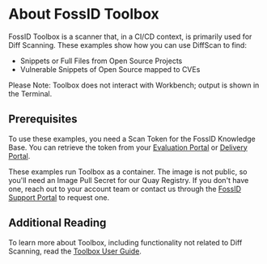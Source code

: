 # About FossID Toolbox
FossID Toolbox is a scanner that, in a CI/CD context, is primarily used for Diff Scanning. These examples show how you can use DiffScan to find:
- Snippets or Full Files from Open Source Projects
- Vulnerable Snippets of Open Source mapped to CVEs

Please Note: Toolbox does not interact with Workbench; output is shown in the Terminal. 

## Prerequisites
To use these examples, you need a Scan Token for the FossID Knowledge Base. You can retrieve the token from your [Evaluation Portal](https://vault-eu.foss.id/eval) or [Delivery Portal](https://vault-eu.foss.id/delivery).

These examples run Toolbox as a container. The image is not public, so you'll need an Image Pull Secret for our Quay Registry. If you don't have one, reach out to your account team or contact us through the [FossID Support Portal](https://support.fossid.com) to request one.

## Additional Reading
To learn more about Toolbox, including functionality not related to Diff Scanning, read the [Toolbox User Guide](https://eval-eu.foss.id/cs-demo/help/en/toolbox/user_guide.html).